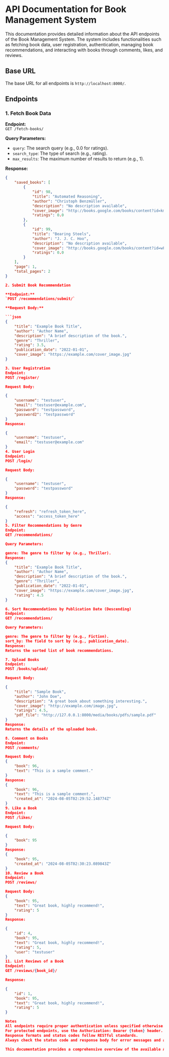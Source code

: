 # API Documentation for Book Management System

This documentation provides detailed information about the API endpoints of the Book Management System. The system includes functionalities such as fetching book data, user registration, authentication, managing book recommendations, and interacting with books through comments, likes, and reviews.

## Base URL

The base URL for all endpoints is `http://localhost:8000/`.

## Endpoints

### 1. Fetch Book Data

**Endpoint:**  
`GET /fetch-books/`

**Query Parameters:**  
- `query`: The search query (e.g., 0.0 for ratings).  
- `search_type`: The type of search (e.g., rating).  
- `max_results`: The maximum number of results to return (e.g., 1).  

**Response:**
```json
{
    "saved_books": [
        {
            "id": 98,
            "title": "Automated Reasoning",
            "author": "Christoph Benzmüller",
            "description": "No description available",
            "cover_image": "http://books.google.com/books/content?id=kmUREQAAQBAJ&printsec=frontcover&img=1&zoom=1&edge=curl&source=gbs_api",
            "ratings": 0.0
        },
        {
            "id": 99,
            "title": "Bearing Steels",
            "author": "J. J. C. Hoo",
            "description": "No description available",
            "cover_image": "http://books.google.com/books/content?id=wFC0IDYm-EcC&printsec=frontcover&img=1&zoom=1&edge=curl&source=gbs_api",
            "ratings": 0.0
        }
    ],
    "page": 1,
    "total_pages": 2
}

2. Submit Book Recommendation

**Endpoint:**
`POST /recommendations/submit/`

**Request Body:**

```json
{
    "title": "Example Book Title",
    "author": "Author Name",
    "description": "A brief description of the book.",
    "genre": "Thriller",
    "rating": 3.5,
    "publication_date": "2022-01-01",
    "cover_image": "https://example.com/cover_image.jpg"
}

3. User Registration
Endpoint:
POST /register/

Request Body:

{
    "username": "testuser",
    "email": "testuser@example.com",
    "password": "testpassword",
    "password2": "testpassword"
}
Response:

{
    "username": "testuser",
    "email": "testuser@example.com"
}
4. User Login
Endpoint:
POST /login/

Request Body:

{
    "username": "testuser",
    "password": "testpassword"
}
Response:

{
    "refresh": "refresh_token_here",
    "access": "access_token_here"
}
5. Filter Recommendations by Genre
Endpoint:
GET /recommendations/

Query Parameters:

genre: The genre to filter by (e.g., Thriller).
Response:
{
    "title": "Example Book Title",
    "author": "Author Name",
    "description": "A brief description of the book.",
    "genre": "Thriller",
    "publication_date": "2022-01-01",
    "cover_image": "https://example.com/cover_image.jpg",
    "rating": 4.5
}

6. Sort Recommendations by Publication Date (Descending)
Endpoint:
GET /recommendations/

Query Parameters:

genre: The genre to filter by (e.g., Fiction).
sort_by: The field to sort by (e.g., publication_date).
Response:
Returns the sorted list of book recommendations.

7. Upload Books
Endpoint:
POST /books/upload/

Request Body:

{
    "title": "Sample Book",
    "author": "John Doe",
    "description": "A great book about something interesting.",
    "cover_image": "http://example.com/image.jpg",
    "ratings": 4.5,
    "pdf_file": "http://127.0.0.1:8000/media/books/pdfs/sample.pdf"
}
Response:
Returns the details of the uploaded book.

8. Comment on Books
Endpoint:
POST /comments/

Request Body:
{
    "book": 96,
    "text": "This is a sample comment."
}
Response:
{
    "book": 96,
    "text": "This is a sample comment.",
    "created_at": "2024-08-05T02:29:52.148774Z"
}
9. Like a Book
Endpoint:
POST /likes/

Request Body:

{
    "book": 95
}
Response:
{
    "book": 95,
    "created_at": "2024-08-05T02:30:23.089843Z"
}
10. Review a Book
Endpoint:
POST /reviews/

Request Body:
{
    "book": 95,
    "text": "Great book, highly recommend!",
    "rating": 5
}
Response:

{
    "id": 4,
    "book": 95,
    "text": "Great book, highly recommend!",
    "rating": 5,
    "user": "testuser"
}
11. List Reviews of a Book
Endpoint:
GET /reviews/{book_id}/

Response:

{
    "id": 1,
    "book": 95,
    "text": "Great book, highly recommend!",
    "rating": 5
}

Notes
All endpoints require proper authentication unless specified otherwise.
For protected endpoints, use the Authorization: Bearer {token} header.
Response formats and status codes follow RESTful standards.
Always check the status code and response body for error messages and additional details.

This documentation provides a comprehensive overview of the available APIs, making it easier for developers to understand and integrate the Book Management System into their applications. For further customization and enhancement, developers can refer to the underlying Django views, serializers, and models as required
